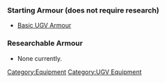### Starting Armour (does not require research)

- [Basic UGV Armour](UGV_Equipment/Armour/Basic_UGV_Armour "wikilink")

### Researchable Armour

- None currently.

[Category:Equipment](Category:Equipment "wikilink") [Category:UGV
Equipment](Category:UGV_Equipment "wikilink")